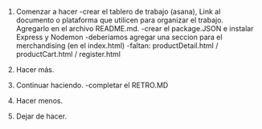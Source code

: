 1. Comenzar a hacer
-crear el tablero de trabajo (asana), Link al documento o plataforma que utilicen para organizar el trabajo. Agregarlo en el archivo README.md.
-crear el package.JSON e instalar Express y Nodemon
-deberiamos agregar una seccion para el merchandising (en el index.html)
-faltan: productDetail.html / productCart.html / register.html

2. Hacer más.


3. Continuar haciendo.
-completar el RETRO.MD


4. Hacer menos.


5. Dejar de hacer.


